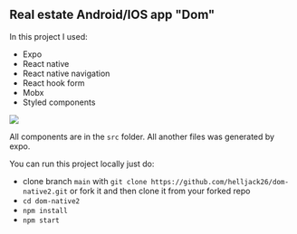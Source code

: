   ## Real estate Android/IOS app "Dom"
 
 In this project I used:
 - Expo
 - React native
 - React native navigation
 - React hook form
 - Mobx
 - Styled components
 
 ![](./assets/Screenrecorder-native.gif)

 All components are in the `src` folder. All another files was generated by expo.
 
 You can run this project locally just do:
 - clone branch `main` with `git clone https://github.com/helljack26/dom-native2.git` or fork it and then clone it from your forked repo
 - `cd dom-native2`
 - `npm install` 
 - `npm start`
